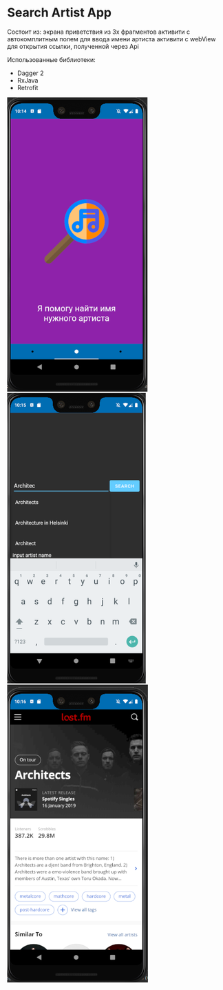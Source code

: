 # Search Artist App

Состоит из:
экрана приветствия из 3х фрагментов
активити с автокомплитным полем для ввода имени артиста
активити с webView для открытия ссылки, полученной через Api

Использованные библиотеки:
- Dagger 2
- RxJava
- Retrofit

![First Image](/images/artist_1.png)
![Second Image](/images/artist_2.png)
![Third Image](/images/artist_3.png)



